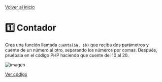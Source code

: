 [Volver al inicio](https://github.com/LoganNDE/Ejercicios-PHP/tree/main/2-Ejercicios/#readme)
# 1️⃣ Contador

Crea una función llamada `cuenta($a, $b)` que reciba dos parámetros y cuente de un número al otro, separando los números por comas. Después, pruébala en el código PHP haciendo que cuente del 10 al 20.

![imagen](RUTA_DE_IMAGEN)

[Ver código](https://github.com/LoganNDE/Ejercicios-PHP/tree/main/2-Ejercicios/Contador/contador.php)